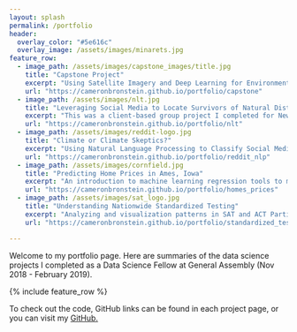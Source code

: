 ```yaml
---
layout: splash
permalink: /portfolio
header:
  overlay_color: "#5e616c"
  overlay_image: /assets/images/minarets.jpg
feature_row:
  - image_path: /assets/images/capstone_images/title.jpg
    title: "Capstone Project"
    excerpt: "Using Satellite Imagery and Deep Learning for Environmental Conservation."
    url: "https://cameronbronstein.github.io/portfolio/capstone"
  - image_path: /assets/images/nlt.jpg
    title: "Leveraging Social Media to Locate Survivors of Natural Distasters"
    excerpt: "This was a client-based group project I completed for New Light Technolgies."
    url: "https://cameronbronstein.github.io/portfolio/nlt"
  - image_path: /assets/images/reddit-logo.jpg
    title: "Climate or Climate Skeptics?"
    excerpt: "Using Natural Language Processing to Classify Social Media Sources"
    url: "https://cameronbronstein.github.io/portfolio/reddit_nlp"
  - image_path: /assets/images/cornfield.jpg
    title: "Predicting Home Prices in Ames, Iowa"
    excerpt: "An introduction to machine learning regression tools to model house prices in Ames, Iowa"
    url: "https://cameronbronstein.github.io/portfolio/homes_prices"  
  - image_path: /assets/images/sat_logo.jpg
    title: "Understanding Nationwide Standardized Testing"
    excerpt: "Analyzing and visualization patterns in SAT and ACT Participation"
    url: "https://cameronbronstein.github.io/portfolio/standardized_testing"

---
```


Welcome to my portfolio page. Here are summaries of the data science projects I completed as a Data Science Fellow at General Assembly (Nov 2018 - February 2019).

{% include feature_row %}

To check out the code, GitHub links can be found in each project page, or you can visit my [GitHub.](https://github.com/cameronbronstein)